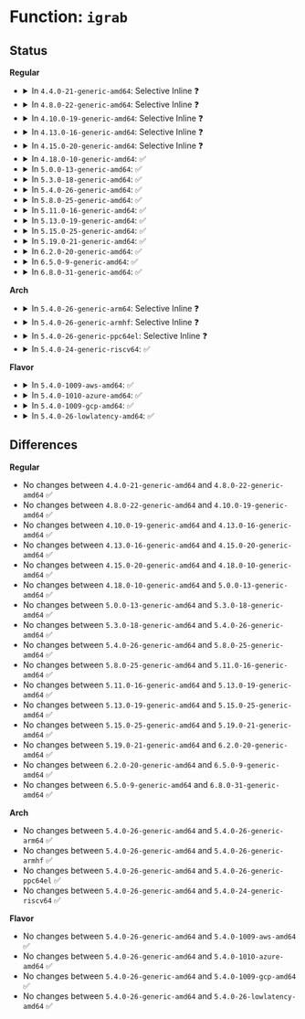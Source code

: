 # Function: <code>igrab</code>

## Status
<b>Regular</b>
<ul>
<li>
<details>
<summary>In <code>4.4.0-21-generic-amd64</code>: Selective Inline ❓</summary>

```c
struct inode * igrab(struct inode * inode)
```

```json
{
  "name": "igrab",
  "collision_type": "Unique Global",
  "inline_type": "Selective",
  "funcs": [
    {
      "addr": 18446744071581104720,
      "name": "igrab",
      "external": true,
      "loc": "fs/inode.c:1191",
      "file": "fs/inode.c",
      "inline": "not declared, inlined",
      "caller_inline": [],
      "caller_func": [
        "kernel/trace/trace_uprobe.c:create_trace_uprobe",
        "fs/notify/inode_mark.c:fsnotify_set_inode_mark_mask_locked",
        "fs/notify/fdinfo.c:fanotify_fdinfo",
        "fs/quota/dquot.c:vfs_load_quota_inode",
        "fs/quota/dquot.c:vfs_load_quota_inode",
        "fs/ext4/fsync.c:ext4_sync_file",
        "fs/ext4/fsync.c:ext4_sync_file",
        "fs/fat/inode.c:fat_iget",
        "fs/fat/nfs.c:fat_dget",
        "fs/fuse/file.c:fuse_release_common",
        "security/selinux/hooks.c:sb_finish_set_opts"
      ]
    }
  ],
  "symbols": [
    {
      "addr": 18446744071581104720,
      "name": "igrab",
      "section": ".text",
      "bind": "STB_GLOBAL",
      "size": 84
    }
  ]
}
```
</details>
</li>
<li>
<details>
<summary>In <code>4.8.0-22-generic-amd64</code>: Selective Inline ❓</summary>

```c
struct inode * igrab(struct inode * inode)
```

```json
{
  "name": "igrab",
  "collision_type": "Unique Global",
  "inline_type": "Selective",
  "funcs": [
    {
      "addr": 18446744071581270128,
      "name": "igrab",
      "external": true,
      "loc": "fs/inode.c:1200",
      "file": "fs/inode.c",
      "inline": "not declared, inlined",
      "caller_inline": [],
      "caller_func": [
        "kernel/trace/trace_uprobe.c:create_trace_uprobe",
        "kernel/events/core.c:perf_event_set_addr_filter",
        "mm/shmem.c:shmem_unused_huge_shrink",
        "fs/notify/inode_mark.c:fsnotify_set_inode_mark_mask_locked",
        "fs/notify/fdinfo.c:fanotify_fdinfo",
        "fs/quota/dquot.c:vfs_load_quota_inode",
        "fs/quota/dquot.c:vfs_load_quota_inode",
        "fs/ext4/fsync.c:ext4_sync_file",
        "fs/ext4/fsync.c:ext4_sync_file",
        "fs/fat/inode.c:fat_iget",
        "fs/fat/nfs.c:fat_dget",
        "fs/fuse/file.c:fuse_release_common",
        "security/selinux/hooks.c:sb_finish_set_opts"
      ]
    }
  ],
  "symbols": [
    {
      "addr": 18446744071581270128,
      "name": "igrab",
      "section": ".text",
      "bind": "STB_GLOBAL",
      "size": 81
    }
  ]
}
```
</details>
</li>
<li>
<details>
<summary>In <code>4.10.0-19-generic-amd64</code>: Selective Inline ❓</summary>

```c
struct inode * igrab(struct inode * inode)
```

```json
{
  "name": "igrab",
  "collision_type": "Unique Global",
  "inline_type": "Selective",
  "funcs": [
    {
      "addr": 18446744071581348112,
      "name": "igrab",
      "external": true,
      "loc": "fs/inode.c:1218",
      "file": "fs/inode.c",
      "inline": "not declared, inlined",
      "caller_inline": [],
      "caller_func": [
        "kernel/trace/trace_uprobe.c:create_trace_uprobe",
        "kernel/events/core.c:perf_event_set_addr_filter",
        "mm/shmem.c:shmem_unused_huge_shrink",
        "fs/notify/inode_mark.c:fsnotify_set_inode_mark_mask_locked",
        "fs/notify/fdinfo.c:fanotify_fdinfo",
        "fs/quota/dquot.c:vfs_load_quota_inode",
        "fs/quota/dquot.c:vfs_load_quota_inode",
        "fs/ext4/fsync.c:ext4_sync_file",
        "fs/ext4/fsync.c:ext4_sync_file",
        "fs/fat/inode.c:fat_iget",
        "fs/fat/nfs.c:fat_dget",
        "fs/fuse/file.c:fuse_release_common",
        "security/selinux/hooks.c:sb_finish_set_opts"
      ]
    }
  ],
  "symbols": [
    {
      "addr": 18446744071581348112,
      "name": "igrab",
      "section": ".text",
      "bind": "STB_GLOBAL",
      "size": 81
    }
  ]
}
```
</details>
</li>
<li>
<details>
<summary>In <code>4.13.0-16-generic-amd64</code>: Selective Inline ❓</summary>

```c
struct inode * igrab(struct inode * inode)
```

```json
{
  "name": "igrab",
  "collision_type": "Unique Global",
  "inline_type": "Selective",
  "funcs": [
    {
      "addr": 18446744071581403504,
      "name": "igrab",
      "external": true,
      "loc": "fs/inode.c:1219",
      "file": "fs/inode.c",
      "inline": "not declared, inlined",
      "caller_inline": [],
      "caller_func": [
        "kernel/trace/trace_uprobe.c:create_trace_uprobe",
        "kernel/events/core.c:perf_event_parse_addr_filter",
        "mm/shmem.c:shmem_unused_huge_shrink",
        "fs/notify/mark.c:fsnotify_add_mark_locked",
        "fs/notify/fdinfo.c:fanotify_fdinfo",
        "fs/notify/fdinfo.c:inotify_fdinfo",
        "fs/quota/dquot.c:vfs_load_quota_inode",
        "fs/proc/proc_sysctl.c:drop_sysctl_table",
        "fs/ext4/fsync.c:ext4_sync_file",
        "fs/ext4/fsync.c:ext4_sync_file",
        "fs/ext4/super.c:ext4_quota_off",
        "fs/fat/inode.c:fat_iget",
        "fs/fat/nfs.c:fat_dget",
        "fs/fuse/file.c:fuse_release_common",
        "security/selinux/hooks.c:sb_finish_set_opts",
        "drivers/dax/super.c:dax_get_by_host"
      ]
    }
  ],
  "symbols": [
    {
      "addr": 18446744071581403504,
      "name": "igrab",
      "section": ".text",
      "bind": "STB_GLOBAL",
      "size": 78
    }
  ]
}
```
</details>
</li>
<li>
<details>
<summary>In <code>4.15.0-20-generic-amd64</code>: Selective Inline ❓</summary>

```c
struct inode * igrab(struct inode * inode)
```

```json
{
  "name": "igrab",
  "collision_type": "Unique Global",
  "inline_type": "Selective",
  "funcs": [
    {
      "addr": 18446744071581545120,
      "name": "igrab",
      "external": true,
      "loc": "fs/inode.c:1219",
      "file": "fs/inode.c",
      "inline": "not declared, inlined",
      "caller_inline": [],
      "caller_func": [
        "kernel/trace/trace_uprobe.c:create_trace_uprobe",
        "kernel/events/core.c:perf_event_parse_addr_filter",
        "mm/shmem.c:shmem_unused_huge_shrink",
        "fs/notify/mark.c:fsnotify_add_mark_locked",
        "fs/notify/fdinfo.c:fanotify_fdinfo",
        "fs/notify/fdinfo.c:inotify_fdinfo",
        "fs/quota/dquot.c:vfs_load_quota_inode",
        "fs/proc/proc_sysctl.c:drop_sysctl_table",
        "fs/ext4/fsync.c:ext4_sync_file",
        "fs/ext4/fsync.c:ext4_sync_file",
        "fs/ext4/super.c:ext4_quota_off",
        "fs/fat/inode.c:fat_iget",
        "fs/fat/nfs.c:fat_dget",
        "fs/fuse/file.c:fuse_release_common",
        "security/selinux/hooks.c:sb_finish_set_opts",
        "drivers/dax/super.c:dax_get_by_host"
      ]
    }
  ],
  "symbols": [
    {
      "addr": 18446744071581545120,
      "name": "igrab",
      "section": ".text",
      "bind": "STB_GLOBAL",
      "size": 78
    }
  ]
}
```
</details>
</li>
<li>
<details>
<summary>In <code>4.18.0-10-generic-amd64</code>: ✅</summary>

```c
struct inode * igrab(struct inode * inode)
```

```json
{
  "name": "igrab",
  "collision_type": "Unique Global",
  "inline_type": "No",
  "funcs": [
    {
      "addr": 18446744071581701552,
      "name": "igrab",
      "external": true,
      "loc": "fs/inode.c:1240",
      "file": "fs/inode.c",
      "inline": "seen, unknown",
      "caller_inline": [],
      "caller_func": [
        "mm/shmem.c:shmem_unused_huge_shrink",
        "fs/notify/mark.c:fsnotify_add_mark_locked",
        "fs/notify/fdinfo.c:fanotify_fdinfo",
        "fs/notify/fdinfo.c:inotify_fdinfo",
        "fs/quota/dquot.c:vfs_load_quota_inode",
        "fs/proc/proc_sysctl.c:drop_sysctl_table",
        "fs/ext4/fsync.c:ext4_sync_file",
        "fs/ext4/fsync.c:ext4_sync_file",
        "fs/ext4/super.c:ext4_quota_off",
        "fs/fuse/file.c:fuse_release_common",
        "security/selinux/hooks.c:sb_finish_set_opts",
        "drivers/dax/super.c:dax_get_by_host"
      ]
    }
  ],
  "symbols": [
    {
      "addr": 18446744071581701552,
      "name": "igrab",
      "section": ".text",
      "bind": "STB_GLOBAL",
      "size": 81
    }
  ]
}
```
</details>
</li>
<li>
<details>
<summary>In <code>5.0.0-13-generic-amd64</code>: ✅</summary>

```c
struct inode * igrab(struct inode * inode)
```

```json
{
  "name": "igrab",
  "collision_type": "Unique Global",
  "inline_type": "No",
  "funcs": [
    {
      "addr": 18446744071581788160,
      "name": "igrab",
      "external": true,
      "loc": "fs/inode.c:1271",
      "file": "fs/inode.c",
      "inline": "seen, unknown",
      "caller_inline": [],
      "caller_func": [
        "mm/shmem.c:shmem_unused_huge_shrink",
        "fs/notify/mark.c:fsnotify_add_mark_locked",
        "fs/notify/fdinfo.c:fanotify_fdinfo",
        "fs/notify/fdinfo.c:inotify_fdinfo",
        "fs/quota/dquot.c:vfs_load_quota_inode",
        "fs/proc/proc_sysctl.c:drop_sysctl_table",
        "fs/ext4/fsync.c:ext4_sync_file",
        "fs/ext4/fsync.c:ext4_sync_file",
        "fs/ext4/super.c:ext4_quota_off",
        "fs/fuse/file.c:fuse_release_common",
        "security/selinux/hooks.c:sb_finish_set_opts",
        "drivers/dax/super.c:dax_get_by_host"
      ]
    }
  ],
  "symbols": [
    {
      "addr": 18446744071581788160,
      "name": "igrab",
      "section": ".text",
      "bind": "STB_GLOBAL",
      "size": 81
    }
  ]
}
```
</details>
</li>
<li>
<details>
<summary>In <code>5.3.0-18-generic-amd64</code>: ✅</summary>

```c
struct inode * igrab(struct inode * inode)
```

```json
{
  "name": "igrab",
  "collision_type": "Unique Global",
  "inline_type": "No",
  "funcs": [
    {
      "addr": 18446744071581906688,
      "name": "igrab",
      "external": true,
      "loc": "fs/inode.c:1284",
      "file": "fs/inode.c",
      "inline": "seen, unknown",
      "caller_inline": [],
      "caller_func": [
        "mm/shmem.c:shmem_unused_huge_shrink",
        "fs/notify/mark.c:fsnotify_add_mark_list",
        "fs/notify/fdinfo.c:fanotify_fdinfo",
        "fs/notify/fdinfo.c:inotify_fdinfo",
        "fs/quota/dquot.c:vfs_load_quota_inode",
        "fs/proc/proc_sysctl.c:drop_sysctl_table",
        "fs/ext4/fsync.c:ext4_sync_file",
        "fs/ext4/fsync.c:ext4_sync_file",
        "fs/ext4/super.c:ext4_quota_off",
        "fs/fuse/file.c:fuse_release_common",
        "security/selinux/hooks.c:sb_finish_set_opts",
        "drivers/dax/super.c:dax_get_by_host"
      ]
    }
  ],
  "symbols": [
    {
      "addr": 18446744071581906688,
      "name": "igrab",
      "section": ".text",
      "bind": "STB_GLOBAL",
      "size": 81
    }
  ]
}
```
</details>
</li>
<li>
<details>
<summary>In <code>5.4.0-26-generic-amd64</code>: ✅</summary>

```c
struct inode * igrab(struct inode * inode)
```

```json
{
  "name": "igrab",
  "collision_type": "Unique Global",
  "inline_type": "No",
  "funcs": [
    {
      "addr": 18446744071581979184,
      "name": "igrab",
      "external": true,
      "loc": "fs/inode.c:1295",
      "file": "fs/inode.c",
      "inline": "seen, unknown",
      "caller_inline": [],
      "caller_func": [
        "mm/shmem.c:shmem_unused_huge_shrink",
        "fs/notify/mark.c:fsnotify_add_mark_locked",
        "fs/notify/fdinfo.c:fanotify_fdinfo",
        "fs/notify/fdinfo.c:inotify_fdinfo",
        "fs/quota/dquot.c:vfs_load_quota_inode",
        "fs/proc/proc_sysctl.c:drop_sysctl_table",
        "fs/ext4/fsync.c:ext4_sync_file",
        "fs/ext4/fsync.c:ext4_sync_file",
        "fs/ext4/super.c:ext4_quota_off",
        "fs/fuse/file.c:fuse_release_common",
        "security/selinux/hooks.c:sb_finish_set_opts",
        "drivers/dax/super.c:dax_get_by_host"
      ]
    }
  ],
  "symbols": [
    {
      "addr": 18446744071581979184,
      "name": "igrab",
      "section": ".text",
      "bind": "STB_GLOBAL",
      "size": 81
    }
  ]
}
```
</details>
</li>
<li>
<details>
<summary>In <code>5.8.0-25-generic-amd64</code>: ✅</summary>

```c
struct inode * igrab(struct inode * inode)
```

```json
{
  "name": "igrab",
  "collision_type": "Unique Global",
  "inline_type": "No",
  "funcs": [
    {
      "addr": 18446744071582212160,
      "name": "igrab",
      "external": true,
      "loc": "fs/inode.c:1293",
      "file": "fs/inode.c",
      "inline": "seen, unknown",
      "caller_inline": [],
      "caller_func": [
        "mm/shmem.c:shmem_unused_huge_shrink",
        "fs/notify/mark.c:fsnotify_add_mark_list",
        "fs/notify/fdinfo.c:fanotify_fdinfo",
        "fs/notify/fdinfo.c:inotify_fdinfo",
        "fs/proc/inode.c:proc_invalidate_siblings_dcache",
        "fs/ext4/super.c:ext4_quota_off",
        "fs/fat/inode.c:fat_iget",
        "fs/fat/nfs.c:fat_dget",
        "fs/fuse/file.c:fuse_release_common",
        "security/selinux/hooks.c:sb_finish_set_opts",
        "drivers/dax/super.c:dax_get_by_host"
      ]
    }
  ],
  "symbols": [
    {
      "addr": 18446744071582212160,
      "name": "igrab",
      "section": ".text",
      "bind": "STB_GLOBAL",
      "size": 81
    }
  ]
}
```
</details>
</li>
<li>
<details>
<summary>In <code>5.11.0-16-generic-amd64</code>: ✅</summary>

```c
struct inode * igrab(struct inode * inode)
```

```json
{
  "name": "igrab",
  "collision_type": "Unique Global",
  "inline_type": "No",
  "funcs": [
    {
      "addr": 18446744071582259664,
      "name": "igrab",
      "external": true,
      "loc": "fs/inode.c:1292",
      "file": "fs/inode.c",
      "inline": "seen, unknown",
      "caller_inline": [],
      "caller_func": [
        "mm/shmem.c:shmem_unused_huge_shrink",
        "fs/block_dev.c:__blkdev_get",
        "fs/notify/mark.c:fsnotify_add_mark_list",
        "fs/notify/fdinfo.c:fanotify_fdinfo",
        "fs/notify/fdinfo.c:inotify_fdinfo",
        "fs/proc/inode.c:proc_invalidate_siblings_dcache",
        "fs/ext4/super.c:ext4_quota_off",
        "fs/fat/inode.c:fat_iget",
        "fs/fat/nfs.c:fat_dget",
        "fs/fuse/file.c:fuse_release_common",
        "security/selinux/hooks.c:sb_finish_set_opts",
        "drivers/dax/super.c:dax_get_by_host"
      ]
    }
  ],
  "symbols": [
    {
      "addr": 18446744071582259664,
      "name": "igrab",
      "section": ".text",
      "bind": "STB_GLOBAL",
      "size": 81
    }
  ]
}
```
</details>
</li>
<li>
<details>
<summary>In <code>5.13.0-19-generic-amd64</code>: ✅</summary>

```c
struct inode * igrab(struct inode * inode)
```

```json
{
  "name": "igrab",
  "collision_type": "Unique Global",
  "inline_type": "No",
  "funcs": [
    {
      "addr": 18446744071582285248,
      "name": "igrab",
      "external": true,
      "loc": "fs/inode.c:1299",
      "file": "fs/inode.c",
      "inline": "seen, unknown",
      "caller_inline": [],
      "caller_func": [
        "mm/shmem.c:shmem_unused_huge_shrink",
        "fs/block_dev.c:__blkdev_get",
        "fs/notify/mark.c:fsnotify_add_mark_list",
        "fs/notify/fdinfo.c:fanotify_fdinfo",
        "fs/notify/fdinfo.c:inotify_fdinfo",
        "fs/proc/inode.c:proc_invalidate_siblings_dcache",
        "fs/ext4/super.c:ext4_quota_off",
        "fs/fat/inode.c:fat_iget",
        "fs/fat/nfs.c:fat_dget",
        "fs/fuse/file.c:fuse_file_release",
        "security/selinux/hooks.c:sb_finish_set_opts",
        "drivers/dax/super.c:dax_get_by_host"
      ]
    }
  ],
  "symbols": [
    {
      "addr": 18446744071582285248,
      "name": "igrab",
      "section": ".text",
      "bind": "STB_GLOBAL",
      "size": 81
    }
  ]
}
```
</details>
</li>
<li>
<details>
<summary>In <code>5.15.0-25-generic-amd64</code>: ✅</summary>

```c
struct inode * igrab(struct inode * inode)
```

```json
{
  "name": "igrab",
  "collision_type": "Unique Global",
  "inline_type": "No",
  "funcs": [
    {
      "addr": 18446744071582603728,
      "name": "igrab",
      "external": true,
      "loc": "fs/inode.c:1303",
      "file": "fs/inode.c",
      "inline": "seen, unknown",
      "caller_inline": [],
      "caller_func": [
        "mm/shmem.c:shmem_unused_huge_shrink",
        "fs/notify/fdinfo.c:fanotify_fdinfo",
        "fs/notify/fdinfo.c:inotify_fdinfo",
        "fs/proc/inode.c:proc_invalidate_siblings_dcache",
        "fs/ext4/super.c:ext4_quota_off",
        "fs/ext4/super.c:ext4_enable_quotas",
        "fs/fat/inode.c:fat_iget",
        "fs/fat/nfs.c:fat_dget",
        "fs/fuse/file.c:fuse_file_release",
        "security/selinux/hooks.c:sb_finish_set_opts",
        "drivers/dax/super.c:dax_get_by_host"
      ]
    }
  ],
  "symbols": [
    {
      "addr": 18446744071582603728,
      "name": "igrab",
      "section": ".text",
      "bind": "STB_GLOBAL",
      "size": 81
    }
  ]
}
```
</details>
</li>
<li>
<details>
<summary>In <code>5.19.0-21-generic-amd64</code>: ✅</summary>

```c
struct inode * igrab(struct inode * inode)
```

```json
{
  "name": "igrab",
  "collision_type": "Unique Global",
  "inline_type": "No",
  "funcs": [
    {
      "addr": 18446744071583128336,
      "name": "igrab",
      "external": true,
      "loc": "fs/inode.c:1384",
      "file": "fs/inode.c",
      "inline": "seen, unknown",
      "caller_inline": [],
      "caller_func": [
        "mm/shmem.c:shmem_unused_huge_shrink",
        "fs/notify/fdinfo.c:fanotify_fdinfo",
        "fs/notify/fdinfo.c:inotify_fdinfo",
        "fs/proc/inode.c:proc_invalidate_siblings_dcache",
        "fs/proc/inode.c:proc_invalidate_siblings_dcache",
        "fs/ext4/super.c:ext4_quota_off",
        "fs/ext4/super.c:ext4_enable_quotas",
        "fs/fat/inode.c:fat_iget",
        "fs/fat/nfs.c:fat_dget",
        "fs/fuse/file.c:fuse_file_release",
        "security/selinux/hooks.c:sb_finish_set_opts",
        "drivers/dax/super.c:fs_dax_get_by_bdev"
      ]
    }
  ],
  "symbols": [
    {
      "addr": 18446744071583128336,
      "name": "igrab",
      "section": ".text",
      "bind": "STB_GLOBAL",
      "size": 89
    }
  ]
}
```
</details>
</li>
<li>
<details>
<summary>In <code>6.2.0-20-generic-amd64</code>: ✅</summary>

```c
struct inode * igrab(struct inode * inode)
```

```json
{
  "name": "igrab",
  "collision_type": "Unique Global",
  "inline_type": "No",
  "funcs": [
    {
      "addr": 18446744071583698688,
      "name": "igrab",
      "external": true,
      "loc": "fs/inode.c:1386",
      "file": "fs/inode.c",
      "inline": "seen, unknown",
      "caller_inline": [],
      "caller_func": [
        "mm/shmem.c:shmem_unused_huge_shrink",
        "fs/notify/fdinfo.c:fanotify_fdinfo",
        "fs/notify/fdinfo.c:inotify_fdinfo",
        "fs/proc/inode.c:proc_invalidate_siblings_dcache",
        "fs/proc/inode.c:proc_invalidate_siblings_dcache",
        "fs/ext4/super.c:ext4_quota_off",
        "fs/ext4/super.c:ext4_enable_quotas",
        "fs/fat/inode.c:fat_iget",
        "fs/fat/nfs.c:fat_dget",
        "fs/fuse/file.c:fuse_file_release",
        "security/selinux/hooks.c:sb_finish_set_opts",
        "drivers/dax/super.c:fs_dax_get_by_bdev"
      ]
    }
  ],
  "symbols": [
    {
      "addr": 18446744071583698688,
      "name": "igrab",
      "section": ".text",
      "bind": "STB_GLOBAL",
      "size": 89
    }
  ]
}
```
</details>
</li>
<li>
<details>
<summary>In <code>6.5.0-9-generic-amd64</code>: ✅</summary>

```c
struct inode * igrab(struct inode * inode)
```

```json
{
  "name": "igrab",
  "collision_type": "Unique Global",
  "inline_type": "No",
  "funcs": [
    {
      "addr": 18446744071583916560,
      "name": "igrab",
      "external": true,
      "loc": "fs/inode.c:1430",
      "file": "fs/inode.c",
      "inline": "seen, unknown",
      "caller_inline": [],
      "caller_func": [
        "mm/shmem.c:shmem_unused_huge_shrink",
        "fs/notify/fdinfo.c:fanotify_fdinfo",
        "fs/notify/fdinfo.c:inotify_fdinfo",
        "fs/proc/inode.c:proc_invalidate_siblings_dcache",
        "fs/proc/inode.c:proc_invalidate_siblings_dcache",
        "fs/ext4/super.c:ext4_quota_off",
        "fs/fat/inode.c:fat_iget",
        "fs/fat/nfs.c:fat_dget",
        "fs/fuse/file.c:fuse_file_release",
        "security/selinux/hooks.c:sb_finish_set_opts",
        "drivers/dax/super.c:fs_dax_get_by_bdev"
      ]
    }
  ],
  "symbols": [
    {
      "addr": 18446744071583916560,
      "name": "igrab",
      "section": ".text",
      "bind": "STB_GLOBAL",
      "size": 89
    }
  ]
}
```
</details>
</li>
<li>
<details>
<summary>In <code>6.8.0-31-generic-amd64</code>: ✅</summary>

```c
struct inode * igrab(struct inode * inode)
```

```json
{
  "name": "igrab",
  "collision_type": "Unique Global",
  "inline_type": "No",
  "funcs": [
    {
      "addr": 18446744071584122336,
      "name": "igrab",
      "external": true,
      "loc": "fs/inode.c:1378",
      "file": "fs/inode.c",
      "inline": "seen, unknown",
      "caller_inline": [],
      "caller_func": [
        "mm/shmem.c:shmem_unused_huge_shrink",
        "fs/notify/fdinfo.c:fanotify_fdinfo",
        "fs/notify/fdinfo.c:inotify_fdinfo",
        "fs/proc/inode.c:proc_invalidate_siblings_dcache",
        "fs/proc/inode.c:proc_invalidate_siblings_dcache",
        "fs/ext4/super.c:ext4_quota_off",
        "fs/fat/inode.c:fat_iget",
        "fs/fat/nfs.c:fat_dget",
        "fs/fuse/file.c:fuse_file_release",
        "security/selinux/hooks.c:sb_finish_set_opts",
        "drivers/dax/super.c:fs_dax_get_by_bdev"
      ]
    }
  ],
  "symbols": [
    {
      "addr": 18446744071584122336,
      "name": "igrab",
      "section": ".text",
      "bind": "STB_GLOBAL",
      "size": 89
    }
  ]
}
```
</details>
</li>
</ul>
<b>Arch</b>
<ul>
<li>
<details>
<summary>In <code>5.4.0-26-generic-arm64</code>: Selective Inline ❓</summary>

```c
struct inode * igrab(struct inode * inode)
```

```json
{
  "name": "igrab",
  "collision_type": "Unique Global",
  "inline_type": "Selective",
  "funcs": [
    {
      "addr": 18446603336493485984,
      "name": "igrab",
      "external": true,
      "loc": "fs/inode.c:1295",
      "file": "fs/inode.c",
      "inline": "not declared, inlined",
      "caller_inline": [],
      "caller_func": [
        "mm/shmem.c:shmem_unused_huge_shrink",
        "fs/notify/mark.c:fsnotify_add_mark_list",
        "fs/notify/fdinfo.c:fanotify_fdinfo",
        "fs/notify/fdinfo.c:inotify_fdinfo",
        "fs/quota/dquot.c:vfs_load_quota_inode",
        "fs/proc/proc_sysctl.c:drop_sysctl_table",
        "fs/ext4/fsync.c:ext4_sync_file",
        "fs/ext4/fsync.c:ext4_sync_file",
        "fs/ext4/super.c:ext4_quota_off",
        "fs/fuse/file.c:fuse_release_common",
        "security/selinux/hooks.c:sb_finish_set_opts",
        "drivers/dax/super.c:dax_get_by_host"
      ]
    }
  ],
  "symbols": [
    {
      "addr": 18446603336493485984,
      "name": "igrab",
      "section": ".text",
      "bind": "STB_GLOBAL",
      "size": 208
    }
  ]
}
```
</details>
</li>
<li>
<details>
<summary>In <code>5.4.0-26-generic-armhf</code>: Selective Inline ❓</summary>

```c
struct inode * igrab(struct inode * inode)
```

```json
{
  "name": "igrab",
  "collision_type": "Unique Global",
  "inline_type": "Selective",
  "funcs": [
    {
      "addr": 3227048028,
      "name": "igrab",
      "external": true,
      "loc": "fs/inode.c:1295",
      "file": "fs/inode.c",
      "inline": "not declared, inlined",
      "caller_inline": [],
      "caller_func": [
        "fs/notify/mark.c:fsnotify_add_mark_list",
        "fs/notify/fdinfo.c:fanotify_fdinfo",
        "fs/notify/fdinfo.c:inotify_fdinfo",
        "fs/quota/dquot.c:vfs_load_quota_inode",
        "fs/proc/proc_sysctl.c:drop_sysctl_table",
        "fs/ext4/fsync.c:ext4_sync_file",
        "fs/ext4/fsync.c:ext4_sync_file",
        "fs/ext4/super.c:ext4_quota_off",
        "fs/fat/inode.c:fat_iget",
        "fs/fat/nfs.c:fat_dget",
        "fs/fuse/file.c:fuse_release_common",
        "security/selinux/hooks.c:sb_finish_set_opts",
        "drivers/dax/super.c:dax_get_by_host"
      ]
    }
  ],
  "symbols": [
    {
      "addr": 3227048028,
      "name": "igrab",
      "section": ".text",
      "bind": "STB_GLOBAL",
      "size": 136
    }
  ]
}
```
</details>
</li>
<li>
<details>
<summary>In <code>5.4.0-26-generic-ppc64el</code>: Selective Inline ❓</summary>

```c
struct inode * igrab(struct inode * inode)
```

```json
{
  "name": "igrab",
  "collision_type": "Unique Global",
  "inline_type": "Selective",
  "funcs": [
    {
      "addr": 13835058055287046160,
      "name": "igrab",
      "external": true,
      "loc": "fs/inode.c:1295",
      "file": "fs/inode.c",
      "inline": "not declared, inlined",
      "caller_inline": [],
      "caller_func": [
        "mm/shmem.c:shmem_unused_huge_shrink",
        "fs/notify/mark.c:fsnotify_add_mark_list",
        "fs/notify/fdinfo.c:fanotify_fdinfo",
        "fs/notify/fdinfo.c:inotify_fdinfo",
        "fs/quota/dquot.c:vfs_load_quota_inode",
        "fs/proc/proc_sysctl.c:drop_sysctl_table",
        "fs/ext4/fsync.c:ext4_sync_file",
        "fs/ext4/fsync.c:ext4_sync_file",
        "fs/ext4/super.c:ext4_quota_off",
        "fs/fat/inode.c:fat_iget",
        "fs/fat/nfs.c:fat_dget",
        "fs/fuse/file.c:fuse_release_common",
        "security/selinux/hooks.c:sb_finish_set_opts",
        "drivers/dax/super.c:dax_get_by_host"
      ]
    }
  ],
  "symbols": [
    {
      "addr": 13835058055287046160,
      "name": "igrab",
      "section": ".text",
      "bind": "STB_GLOBAL",
      "size": 240
    }
  ]
}
```
</details>
</li>
<li>
<details>
<summary>In <code>5.4.0-24-generic-riscv64</code>: ✅</summary>

```c
struct inode * igrab(struct inode * inode)
```

```json
{
  "name": "igrab",
  "collision_type": "Unique Global",
  "inline_type": "No",
  "funcs": [
    {
      "addr": 18446743936273163280,
      "name": "igrab",
      "external": true,
      "loc": "fs/inode.c:1295",
      "file": "fs/inode.c",
      "inline": "seen, unknown",
      "caller_inline": [],
      "caller_func": [
        "fs/notify/mark.c:fsnotify_add_mark_list",
        "fs/notify/fdinfo.c:fanotify_fdinfo",
        "fs/notify/fdinfo.c:inotify_fdinfo",
        "fs/quota/dquot.c:vfs_load_quota_inode",
        "fs/proc/proc_sysctl.c:drop_sysctl_table",
        "fs/ext4/fsync.c:ext4_sync_file",
        "fs/ext4/fsync.c:ext4_sync_file",
        "fs/ext4/super.c:ext4_quota_off",
        "fs/fuse/file.c:fuse_release_common",
        "security/selinux/hooks.c:sb_finish_set_opts",
        "drivers/dax/super.c:dax_get_by_host"
      ]
    }
  ],
  "symbols": [
    {
      "addr": 18446743936273163280,
      "name": "igrab",
      "section": ".text",
      "bind": "STB_GLOBAL",
      "size": 204
    }
  ]
}
```
</details>
</li>
</ul>
<b>Flavor</b>
<ul>
<li>
<details>
<summary>In <code>5.4.0-1009-aws-amd64</code>: ✅</summary>

```c
struct inode * igrab(struct inode * inode)
```

```json
{
  "name": "igrab",
  "collision_type": "Unique Global",
  "inline_type": "No",
  "funcs": [
    {
      "addr": 18446744071581947920,
      "name": "igrab",
      "external": true,
      "loc": "fs/inode.c:1295",
      "file": "fs/inode.c",
      "inline": "seen, unknown",
      "caller_inline": [],
      "caller_func": [
        "mm/shmem.c:shmem_unused_huge_shrink",
        "fs/notify/mark.c:fsnotify_add_mark_locked",
        "fs/notify/fdinfo.c:fanotify_fdinfo",
        "fs/notify/fdinfo.c:inotify_fdinfo",
        "fs/quota/dquot.c:vfs_load_quota_inode",
        "fs/proc/proc_sysctl.c:drop_sysctl_table",
        "fs/ext4/fsync.c:ext4_sync_file",
        "fs/ext4/fsync.c:ext4_sync_file",
        "fs/ext4/super.c:ext4_quota_off",
        "fs/fuse/file.c:fuse_release_common",
        "security/selinux/hooks.c:sb_finish_set_opts",
        "drivers/dax/super.c:dax_get_by_host"
      ]
    }
  ],
  "symbols": [
    {
      "addr": 18446744071581947920,
      "name": "igrab",
      "section": ".text",
      "bind": "STB_GLOBAL",
      "size": 81
    }
  ]
}
```
</details>
</li>
<li>
<details>
<summary>In <code>5.4.0-1010-azure-amd64</code>: ✅</summary>

```c
struct inode * igrab(struct inode * inode)
```

```json
{
  "name": "igrab",
  "collision_type": "Unique Global",
  "inline_type": "No",
  "funcs": [
    {
      "addr": 18446744071581885488,
      "name": "igrab",
      "external": true,
      "loc": "fs/inode.c:1295",
      "file": "fs/inode.c",
      "inline": "seen, unknown",
      "caller_inline": [],
      "caller_func": [
        "mm/shmem.c:shmem_unused_huge_shrink",
        "fs/notify/mark.c:fsnotify_add_mark_locked",
        "fs/notify/fdinfo.c:fanotify_fdinfo",
        "fs/notify/fdinfo.c:inotify_fdinfo",
        "fs/quota/dquot.c:vfs_load_quota_inode",
        "fs/proc/proc_sysctl.c:drop_sysctl_table",
        "fs/ext4/fsync.c:ext4_sync_file",
        "fs/ext4/fsync.c:ext4_sync_file",
        "fs/ext4/super.c:ext4_quota_off",
        "fs/fuse/file.c:fuse_release_common",
        "security/selinux/hooks.c:sb_finish_set_opts",
        "drivers/dax/super.c:dax_get_by_host"
      ]
    }
  ],
  "symbols": [
    {
      "addr": 18446744071581885488,
      "name": "igrab",
      "section": ".text",
      "bind": "STB_GLOBAL",
      "size": 81
    }
  ]
}
```
</details>
</li>
<li>
<details>
<summary>In <code>5.4.0-1009-gcp-amd64</code>: ✅</summary>

```c
struct inode * igrab(struct inode * inode)
```

```json
{
  "name": "igrab",
  "collision_type": "Unique Global",
  "inline_type": "No",
  "funcs": [
    {
      "addr": 18446744071581939232,
      "name": "igrab",
      "external": true,
      "loc": "fs/inode.c:1295",
      "file": "fs/inode.c",
      "inline": "seen, unknown",
      "caller_inline": [],
      "caller_func": [
        "mm/shmem.c:shmem_unused_huge_shrink",
        "fs/notify/mark.c:fsnotify_add_mark_locked",
        "fs/notify/fdinfo.c:fanotify_fdinfo",
        "fs/notify/fdinfo.c:inotify_fdinfo",
        "fs/quota/dquot.c:vfs_load_quota_inode",
        "fs/proc/proc_sysctl.c:drop_sysctl_table",
        "fs/ext4/fsync.c:ext4_sync_file",
        "fs/ext4/fsync.c:ext4_sync_file",
        "fs/ext4/super.c:ext4_quota_off",
        "fs/fuse/file.c:fuse_release_common",
        "security/selinux/hooks.c:sb_finish_set_opts",
        "drivers/dax/super.c:dax_get_by_host"
      ]
    }
  ],
  "symbols": [
    {
      "addr": 18446744071581939232,
      "name": "igrab",
      "section": ".text",
      "bind": "STB_GLOBAL",
      "size": 81
    }
  ]
}
```
</details>
</li>
<li>
<details>
<summary>In <code>5.4.0-26-lowlatency-amd64</code>: ✅</summary>

```c
struct inode * igrab(struct inode * inode)
```

```json
{
  "name": "igrab",
  "collision_type": "Unique Global",
  "inline_type": "No",
  "funcs": [
    {
      "addr": 18446744071582003632,
      "name": "igrab",
      "external": true,
      "loc": "fs/inode.c:1295",
      "file": "fs/inode.c",
      "inline": "seen, unknown",
      "caller_inline": [],
      "caller_func": [
        "mm/shmem.c:shmem_unused_huge_shrink",
        "fs/notify/mark.c:fsnotify_add_mark_locked",
        "fs/notify/fdinfo.c:fanotify_fdinfo",
        "fs/notify/fdinfo.c:inotify_fdinfo",
        "fs/quota/dquot.c:vfs_load_quota_inode",
        "fs/proc/proc_sysctl.c:drop_sysctl_table",
        "fs/ext4/fsync.c:ext4_sync_file",
        "fs/ext4/fsync.c:ext4_sync_file",
        "fs/ext4/super.c:ext4_quota_off",
        "fs/fuse/file.c:fuse_release_common",
        "security/selinux/hooks.c:sb_finish_set_opts",
        "drivers/dax/super.c:dax_get_by_host"
      ]
    }
  ],
  "symbols": [
    {
      "addr": 18446744071582003632,
      "name": "igrab",
      "section": ".text",
      "bind": "STB_GLOBAL",
      "size": 77
    }
  ]
}
```
</details>
</li>
</ul>

## Differences
<b>Regular</b>
<ul>
<li>
No changes between <code>4.4.0-21-generic-amd64</code> and <code>4.8.0-22-generic-amd64</code> ✅
</li>
<li>
No changes between <code>4.8.0-22-generic-amd64</code> and <code>4.10.0-19-generic-amd64</code> ✅
</li>
<li>
No changes between <code>4.10.0-19-generic-amd64</code> and <code>4.13.0-16-generic-amd64</code> ✅
</li>
<li>
No changes between <code>4.13.0-16-generic-amd64</code> and <code>4.15.0-20-generic-amd64</code> ✅
</li>
<li>
No changes between <code>4.15.0-20-generic-amd64</code> and <code>4.18.0-10-generic-amd64</code> ✅
</li>
<li>
No changes between <code>4.18.0-10-generic-amd64</code> and <code>5.0.0-13-generic-amd64</code> ✅
</li>
<li>
No changes between <code>5.0.0-13-generic-amd64</code> and <code>5.3.0-18-generic-amd64</code> ✅
</li>
<li>
No changes between <code>5.3.0-18-generic-amd64</code> and <code>5.4.0-26-generic-amd64</code> ✅
</li>
<li>
No changes between <code>5.4.0-26-generic-amd64</code> and <code>5.8.0-25-generic-amd64</code> ✅
</li>
<li>
No changes between <code>5.8.0-25-generic-amd64</code> and <code>5.11.0-16-generic-amd64</code> ✅
</li>
<li>
No changes between <code>5.11.0-16-generic-amd64</code> and <code>5.13.0-19-generic-amd64</code> ✅
</li>
<li>
No changes between <code>5.13.0-19-generic-amd64</code> and <code>5.15.0-25-generic-amd64</code> ✅
</li>
<li>
No changes between <code>5.15.0-25-generic-amd64</code> and <code>5.19.0-21-generic-amd64</code> ✅
</li>
<li>
No changes between <code>5.19.0-21-generic-amd64</code> and <code>6.2.0-20-generic-amd64</code> ✅
</li>
<li>
No changes between <code>6.2.0-20-generic-amd64</code> and <code>6.5.0-9-generic-amd64</code> ✅
</li>
<li>
No changes between <code>6.5.0-9-generic-amd64</code> and <code>6.8.0-31-generic-amd64</code> ✅
</li>
</ul>
<b>Arch</b>
<ul>
<li>
No changes between <code>5.4.0-26-generic-amd64</code> and <code>5.4.0-26-generic-arm64</code> ✅
</li>
<li>
No changes between <code>5.4.0-26-generic-amd64</code> and <code>5.4.0-26-generic-armhf</code> ✅
</li>
<li>
No changes between <code>5.4.0-26-generic-amd64</code> and <code>5.4.0-26-generic-ppc64el</code> ✅
</li>
<li>
No changes between <code>5.4.0-26-generic-amd64</code> and <code>5.4.0-24-generic-riscv64</code> ✅
</li>
</ul>
<b>Flavor</b>
<ul>
<li>
No changes between <code>5.4.0-26-generic-amd64</code> and <code>5.4.0-1009-aws-amd64</code> ✅
</li>
<li>
No changes between <code>5.4.0-26-generic-amd64</code> and <code>5.4.0-1010-azure-amd64</code> ✅
</li>
<li>
No changes between <code>5.4.0-26-generic-amd64</code> and <code>5.4.0-1009-gcp-amd64</code> ✅
</li>
<li>
No changes between <code>5.4.0-26-generic-amd64</code> and <code>5.4.0-26-lowlatency-amd64</code> ✅
</li>
</ul>
